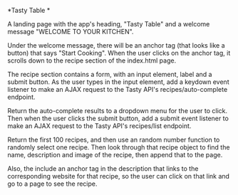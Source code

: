
*Tasty Table *

A landing page with the app's heading, "Tasty Table" and a welcome message "WELCOME TO YOUR KITCHEN". 

Under the welcome message, there will be an anchor tag (that looks like a button) that says "Start Cooking". When the user clicks on the anchor tag, it scrolls down to the recipe section of the index.html page.

The recipe section contains a form, with an input element, label and a submit button. As the user types in the input element, add a keydown event listener to make an AJAX request to the Tasty API's recipes/auto-complete endpoint. 

Return the auto-complete results to a dropdown menu for the user to click. Then when the user clicks the submit button, add a submit event listener to make an AJAX request to the Tasty API's recipes/list endpoint. 

Return the first 100 recipes, and then use an random number function to randomly select one recipe. Then look through that recipe object to find the name, description and image of the recipe, then append that to the page. 

Also, the include an anchor tag in the description that links to the corresponding website for that recipe, so the user can click on that link and go to a page to see the recipe. 
